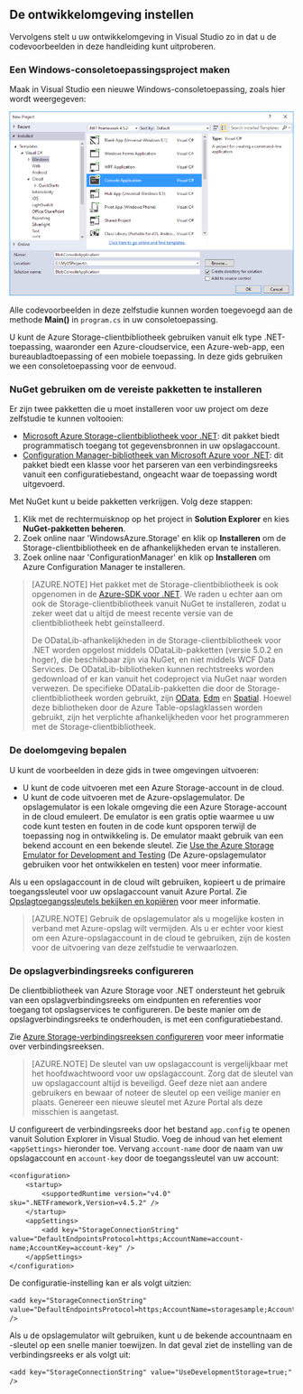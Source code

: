 ## De ontwikkelomgeving instellen

Vervolgens stelt u uw ontwikkelomgeving in Visual Studio zo in dat u de codevoorbeelden in deze handleiding kunt uitproberen.

### Een Windows-consoletoepassingsproject maken

Maak in Visual Studio een nieuwe Windows-consoletoepassing, zoals hier wordt weergegeven:

![Windows-consoletoepassing maken](./media/storage-development-environment-include/storage-development-environment-include-1.png)

Alle codevoorbeelden in deze zelfstudie kunnen worden toegevoegd aan de methode **Main()** in `program.cs` in uw consoletoepassing.

U kunt de Azure Storage-clientbibliotheek gebruiken vanuit elk type .NET-toepassing, waaronder een Azure-cloudservice, een Azure-web-app, een bureaubladtoepassing of een mobiele toepassing. In deze gids gebruiken we een consoletoepassing voor de eenvoud.

### NuGet gebruiken om de vereiste pakketten te installeren

Er zijn twee pakketten die u moet installeren voor uw project om deze zelfstudie te kunnen voltooien:

- [Microsoft Azure Storage-clientbibliotheek voor .NET](https://www.nuget.org/packages/WindowsAzure.Storage/): dit pakket biedt programmatisch toegang tot gegevensbronnen in uw opslagaccount.
- [Configuration Manager-bibliotheek van Microsoft Azure voor .NET](https://www.nuget.org/packages/Microsoft.WindowsAzure.ConfigurationManager/): dit pakket biedt een klasse voor het parseren van een verbindingsreeks vanuit een configuratiebestand, ongeacht waar de toepassing wordt uitgevoerd.

Met NuGet kunt u beide pakketten verkrijgen. Volg deze stappen:

1. Klik met de rechtermuisknop op het project in **Solution Explorer** en kies **NuGet-pakketten beheren**.
2. Zoek online naar 'WindowsAzure.Storage' en klik op **Installeren** om de Storage-clientbibliotheek en de afhankelijkheden ervan te installeren.
3. Zoek online naar 'ConfigurationManager' en klik op **Installeren** om Azure Configuration Manager te installeren.

>[AZURE.NOTE] Het pakket met de Storage-clientbibliotheek is ook opgenomen in de [Azure-SDK voor .NET](https://azure.microsoft.com/downloads/). We raden u echter aan om ook de Storage-clientbibliotheek vanuit NuGet te installeren, zodat u zeker weet dat u altijd de meest recente versie van de clientbibliotheek hebt geïnstalleerd.
>
>De ODataLib-afhankelijkheden in de Storage-clientbibliotheek voor .NET worden opgelost middels ODataLib-pakketten (versie 5.0.2 en hoger), die beschikbaar zijn via NuGet, en niet middels WCF Data Services. De ODataLib-bibliotheken kunnen rechtstreeks worden gedownload of er kan vanuit het codeproject via NuGet naar worden verwezen. De specifieke ODataLib-pakketten die door de Storage-clientbibliotheek worden gebruikt, zijn [OData](http://nuget.org/packages/Microsoft.Data.OData/5.0.2), [Edm](http://nuget.org/packages/Microsoft.Data.Edm/5.0.2) en [Spatial](http://nuget.org/packages/System.Spatial/5.0.2). Hoewel deze bibliotheken door de Azure Table-opslagklassen worden gebruikt, zijn het verplichte afhankelijkheden voor het programmeren met de Storage-clientbibliotheek.


### De doelomgeving bepalen

U kunt de voorbeelden in deze gids in twee omgevingen uitvoeren:

- U kunt de code uitvoeren met een Azure Storage-account in de cloud. 
- U kunt de code uitvoeren met de Azure-opslagemulator. De opslagemulator is een lokale omgeving die een Azure Storage-account in de cloud emuleert. De emulator is een gratis optie waarmee u uw code kunt testen en fouten in de code kunt opsporen terwijl de toepassing nog in ontwikkeling is. De emulator maakt gebruik van een bekend account en een bekende sleutel. Zie [Use the Azure Storage Emulator for Development and Testing](../articles/storage/storage-use-emulator.md) (De Azure-opslagemulator gebruiken voor het ontwikkelen en testen) voor meer informatie.

Als u een opslagaccount in de cloud wilt gebruiken, kopieert u de primaire toegangssleutel voor uw opslagaccount vanuit Azure Portal. Zie [Opslagtoegangssleutels bekijken en kopiëren](../articles/storage/storage-create-storage-account.md#view-and-copy-storage-access-keys) voor meer informatie.

> [AZURE.NOTE] Gebruik de opslagemulator als u mogelijke kosten in verband met Azure-opslag wilt vermijden. Als u er echter voor kiest om een Azure-opslagaccount in de cloud te gebruiken, zijn de kosten voor de uitvoering van deze zelfstudie te verwaarlozen.

### De opslagverbindingsreeks configureren

De clientbibliotheek van Azure Storage voor .NET ondersteunt het gebruik van een opslagverbindingsreeks om eindpunten en referenties voor toegang tot opslagservices te configureren. De beste manier om de opslagverbindingsreeks te onderhouden, is met een configuratiebestand. 

Zie [Azure Storage-verbindingsreeksen configureren](../articles/storage/storage-configure-connection-string.md) voor meer informatie over verbindingsreeksen.

> [AZURE.NOTE] De sleutel van uw opslagaccount is vergelijkbaar met het hoofdwachtwoord voor uw opslagaccount. Zorg dat de sleutel van uw opslagaccount altijd is beveiligd. Geef deze niet aan andere gebruikers en bewaar of noteer de sleutel op een veilige manier en plaats. Genereer een nieuwe sleutel met Azure Portal als deze misschien is aangetast.

U configureert de verbindingsreeks door het bestand `app.config` te openen vanuit Solution Explorer in Visual Studio. Voeg de inhoud van het element `<appSettings>` hieronder toe. Vervang `account-name` door de naam van uw opslagaccount en `account-key` door de toegangssleutel van uw account:

    <configuration>
        <startup> 
            <supportedRuntime version="v4.0" sku=".NETFramework,Version=v4.5.2" />
        </startup>
        <appSettings>
            <add key="StorageConnectionString" value="DefaultEndpointsProtocol=https;AccountName=account-name;AccountKey=account-key" />
        </appSettings>
    </configuration>

De configuratie-instelling kan er als volgt uitzien:

    <add key="StorageConnectionString" value="DefaultEndpointsProtocol=https;AccountName=storagesample;AccountKey=nYV0gln6fT7mvY+rxu2iWAEyzPKITGkhM88J8HUoyofvK7C6fHcZc2kRZp6cKgYRUM74lHI84L50Iau1+9hPjB==" />

Als u de opslagemulator wilt gebruiken, kunt u de bekende accountnaam en -sleutel op een snelle manier toewijzen. In dat geval ziet de instelling van de verbindingsreeks er als volgt uit:

    <add key="StorageConnectionString" value="UseDevelopmentStorage=true;" />




<!--HONumber=Jun16_HO2-->


